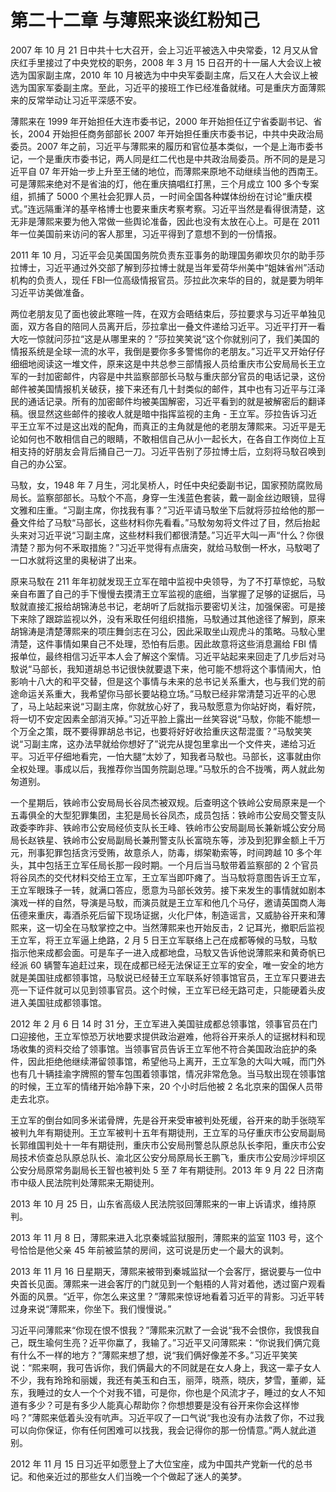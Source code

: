 # 第二十二章 与薄熙来谈红粉知己

2007 年 10 月 21 日中共十七大召开，会上习近平被选入中央常委，12 月又从曾庆红手里接过了中央党校的职务，2008 年 3 月 15 日召开的十一届人大会议上被选为国家副主席，2010 年 10 月被选为中中央军委副主席，后又在人大会议上被选为国家军委副主席。至此，习近平的接班工作已经准备就绪。可是重庆方面薄熙来的反常举动让习近平深感不安。

薄熙来在 1999 年开始担任大连市委书记，2000 年开始担任辽宁省委副书记、省长，2004 开始担任商务部部长 2007 年开始担任重庆市委书记，中共中央政治局委员。2007 年之前，习近平与薄熙来的履历和官位基本类似，一个是上海市委书记，一个是重庆市委书记，两人同是红二代也是中共政治局委员。所不同的是是习近平自 07 年开始一步上升至王储的地位，而薄熙来原地不动继续当他的西南王。可是薄熙来绝对不是省油的灯，他在重庆搞唱红打黑，三个月成立 100 多个专案组，抓捕了 5000 个黑社会犯罪人员，一时间全国各种媒体纷纷在讨论“重庆模式。”连远隔重洋的基辛格博士也要来重庆考察考察。习近平当然是看得很清楚，这无非是薄熙来要为他入常做一些舆论准备，因此也没有太放在心上。可是在 2011 年一位美国前来访问的客人那里，习近平得到了意想不到的一份情报。

2011 年 10 月，习近平会见美国国务院负责东亚事务的助理国务卿坎贝尔的助手莎拉博士，习近平通过外交部了解到莎拉博士就是当年爱荷华州美中“姐妹省州”活动机构的负责人，现任 FBI—位高级情报官员。莎拉此次来华的目的，就是要为明年习近平访美做准备。

两位老朋友见了面也彼此寒暄一阵，在双方会晤结束后，莎拉要求与习近平单独见面，双方各自的陪同人员离开后，莎拉拿出一叠文件递给习近平。习近平打开一看大吃一惊就问莎拉“这是从哪里来的？”莎拉笑笑说“这个你就别问了，我们美国的情报系统是全球一流的水平，我倒是要你多多警惕你的老朋友。”习近平又开始仔仔细细地阅读这一堆文件，原来这是中共总参三部情报人员给重庆市公安局局长王立军的一封加密邮件，内容是中共监察部部长马馼与重庆部分官员的电话记录，这份邮件被美国情报机关破获，接下来还有几十封类似的邮件，其中也有习近平与江泽民的通话记录。所有的加密邮件均被美国解密，习近平看到的就是被解密后的翻译稿。很显然这些邮件的接收人就是暗中指挥监视的主角 - 王立军。莎拉告诉习近平王立军不过是这出戏的配角，而真正的主角就是他的老朋友薄熙来。习近平是无论如何也不敢相信自己的眼睛，不敢相信自己从小一起长大，在各自工作岗位上互相支持的好朋友会背后捅自己一刀。习近平告别了莎拉博士后，立刻将马馼召唤到自己的办公室。

马馼，女，1948 年 7 月生，河北吴桥人，时任中央纪委副书记，国家预防腐败局局长。监察部部长。马馼个不高，身穿一生浅蓝色套装，戴一副金丝边眼镜，显得文雅和庄重。“习副主席，你找我有事？”习近平请马馼坐下后就将莎拉给他的那一叠文件给了马馼“马部长，这些材料你先看看。”马馼匆匆将文件过了目，然后抬起头来对习近平说“习副主席，这些材料我们都很清楚。”习近平大叫一声“什么？你很清楚？那为何不釆取措施？”习近平觉得有点唐突，就给马馼倒一杯水，马馼喝了一口水就将这里的奥秘讲了出来。

原来马馼在 211 年年初就发现王立军在暗中监视中央领导，为了不打草惊蛇，马馼亲自布置了自己的手下慢慢去摸清王立军监视的底细，当掌握了足够的证据后，马馼就直接汇报给胡锦涛总书记，老胡听了后就指示要密切关注，加强保密。可是接下来除了跟踪监视以外，没有釆取任何组织措施，马馼通过其他途径了解到，原来胡锦涛是清楚薄熙来的项庄舞剑志在习公，因此采取坐山观虎斗的策略。马馼心里清楚，这件事情如果自己不处理，恐怕有后患。因此故意将这些消息漏给 FBI 情报单位，最终相信习近平本人会了解这个案情。习近平站起来来回走了几步后对马馼说“马部长，我知道胡总书记很快就要退下来，他可能不想将这个事情闹大，怕影响十八大的和平交替，但是这个事情与未来的总书记关系重大，也与我们党的前途命运关系重大，我希望你马部长要站稳立场。”马馼已经非常清楚习近平的心思了，马上站起来说“习副主席，你就放心好了，我马馼愿意为你站好岗，看好院，将一切不安定因素全部消灭掉。”习近平脸上露出一丝笑容说“马馼，你能不能想一个万全之策，既不要得罪胡总书记，也要将好好收拾重庆这帮混蛋？”马馼笑笑说“习副主席，这办法早就给你想好了”说完从提包里拿出一个文件夹，递给习近平。习近平仔细地看完，一怕大腿“太妙了，知我者马馼也。马部长，这事就由你全权处理。事成以后，我推荐你当国务院副总理。”马馼乐的合不拢嘴，两人就此匆匆道别。

一个星期后，铁岭市公安局局长谷凤杰被双规。后查明这个铁岭公安局原来是一个五毒俱全的大型犯罪集团，主犯是局长谷凤杰，成员包括：铁岭市公安局交警支队政委李昨非、铁岭市公安局经侦支队长王峰、铁岭市公安局副局长兼新城公安分局局长赵铁星、铁岭市公安局副局长兼刑警支队长富晓东等，涉及到犯罪金额上千万元，刑事犯罪包括贪污受贿，故意杀人，防毒，绑架勒索等，时间跨越 10 多个年头，其中包括王立军任局长那一段时期。一个月后当马馼带着监察部的 2 个官员将谷凤杰的交代材料交给王立军，王立军当即吓瘫了。当马馼将意图告诉王立军，王立军眼珠子一转，就满口答应，愿意为马部长效劳。接下来发生的事情就如剧本演戏一样的自然，导演是马馼，而演员就是王立军和他几个马仔，邀请英国商人海伍德来重庆，毒酒杀死后留下现场证据，火化尸体，制造谣言，又威胁谷开来和薄熙来，这一切全在马馼掌控之中。当然薄熙来也开始反击，2 记耳光，撤职后监视王立军，将王立军逼上绝路，2 月 5 日王立军联络上己在成都等候的马馼，马馼指示他来成都会面。可是车子一进入成都地盘，马馼又告诉他说薄熙来和黄奇帆已经派 60 辆警车追赶过来，现在成都已经无法保证王立军的安全，唯一安全的地方就是美国驻成都领事馆，马馼说已经替王立军联系好领事馆官员，王立军只要进去亮一下证件就可以见到领事官员。这个时候，王立军已经无路可走，只能硬着头皮进入美国驻成都领事馆。

2012 年 2 月 6 日 14 时 31 分，王立军进入美国驻成都总领事馆，领事官员在门口迎接他，王立军惊恐万状地要求提供政治避难，他将谷开来杀人的证据材料和现场收集的资料交给了领事馆。当领事官员告诉王立军他不符合美国政治庇护的条件，因此拒绝他继续滞留领事馆，希望他马上离开，王立军急的大叫大喊，而门外也有几十辆挂渝字牌照的警车包围着领事馆，情况非常危急。当马馼出现在领事馆的时候，王立军的情绪开始冷静下来，20 个小时后他被 2 名北京来的国保人员带走去北京。

王立军的倒台如同多米诺骨牌，先是谷开来受审被判处死缓，谷开来的助手张晓军被判九年有期徒刑。王立军被判十五年有期徒刑，王立军的马仔重庆市公安局副局长郭维国判处十一年有期徒刑，重庆市公安局刑警总队原总队长李阳，重庆市公安局技术侦查总队原总队长、渝北区公安分局原局长王鹏飞，重庆市公安局沙坪坝区公安分局原常务副局长王智也被判处 5 至 7 年有期徒刑。2013 年 9 月 22 日济南市中级人民法院判处薄熙来无期徒刑。

2013 年 10 月 25 日，山东省高级人民法院驳回薄熙来的一审上诉请求，维持原判。

2013 年 11 月 8 日，薄熙来进入北京秦城监狱服刑，薄熙来的监室 1103 号，这个号恰恰是他父亲 45 年前被监禁的房间，这可说是历史一个最大的讽刺。

2013 年 11 月 16 日星期天，薄熙来被带到秦城监狱一个会客厅，据说要与一位中央首长见面。薄熙来一进会客厅的门就见到一个魁梧的人背对着他，透过窗户观看外面的风景。“近平，你怎么来这里？”薄熙来惊讶地看着习近平的背影。习近平转过身来说“薄熙来，你坐下。我们慢慢说。”

习近平问薄熙来“你现在恨不恨我？”薄熙来沉默了一会说“我不会恨你，我恨我自己，既生瑜何生亮？近平你蠃了，我输了。”习近平又问薄熙来：“你说我们俩宂竟有什么不一样的地方？”薄熙来想了想，说“我们俩好像差不多。”习近平笑笑说：“熙来啊，我可告诉你，我们俩最大的不同就是在女人身上，我这一辈子女人不少，我有玲玲和丽媛，我还有美玉和白玉，丽萍，晓燕，晓庆，梦雪，董卿，延东，我睡过的女人一个个对我不错，可是你，你也是个风流才子，睡过的女人不知道有多少？可是有多少人能真心帮助你？你想想要是没有谷开来你会这样惨吗？”薄熙来低着头没有吭声。习近平叹了一口气说“我也没有办法救了你，不过我可以向你保证，你有任何困难可以找我，我会记得你的那一份情意。”两人就此道别。

2012 年 11 月 15 日习近平如愿登上了大位宝座，成为中国共产党新一代的总书记。和他亲近过的那些女人们当晚一个个做起了迷人的美梦。

